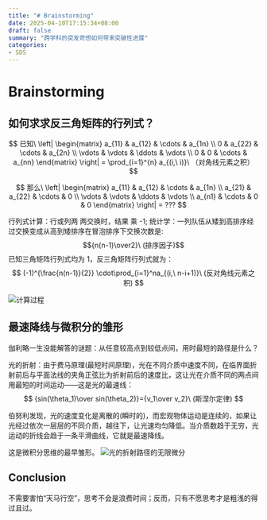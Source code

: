 ```yaml
---
title: "# Brainstorming"
date: 2025-04-10T17:15:34+08:00
draft: false
summary: "跨学科的突发奇想如何带来突破性进展"
categories: 
- SDS
---
```




# Brainstorming




## 如何求求反三角矩阵的行列式？
$$
已知\ 
\left|
\begin{matrix}
a_{11} & a_{12} & \cdots & a_{1n} \\
0 & a_{22} & \cdots & a_{2n} \\
\vdots & \vdots & \ddots & \vdots \\
0 & 0 & \cdots & a_{nn}
\end{matrix}
\right|
= \prod_{i=1}^{n} a_{(i,\ i)}\ （对角线元素之积）
$$

$$
那么\ 
\left|
\begin{matrix}
a_{11} & a_{12} & \cdots & a_{1n} \\
a_{21} & a_{22} & \cdots & 0 \\
\vdots & \vdots & \ddots & \vdots \\
a_{n1} & \cdots & 0 & 0
\end{matrix}
\right|
= ???
$$

行列式计算：行或列两 两交换时，结果 乘 -1;
统计学：一列队伍从矮到高排序经过交换变成从高到矮排序在冒泡排序下交换次数是:$${n(n-1)\over2}\ (排序因子)$$
已知三角矩阵行列式均为 1，反三角矩阵行列式就为：
$$
(-1)^{\frac{n(n-1)}{2}} \cdot\prod_{i=1}^na_{(i,\ n-i+1)}\ (反对角线元素之积)
$$


![计算过程](/images/b1.jpg)





## 最速降线与微积分的雏形



伽利略一生没能解答的谜题：从任意较高点到较低点间，用时最短的路径是什么？

光的折射：由于费马原理(最短时间原理)，光在不同介质中速度不同，在临界面折射前后与平面法线的夹角正弦比为折射前后的速度比，这让光在介质不同的两点间用最短的时间运动——这是光的最速线：
$$
{sin(\theta_1)\over sin(\theta_2)}={v_1\over v_2}\ (斯涅尔定律)
$$

伯努利发现，光的速度变化是离散的(瞬时的)，而宏观物体运动是连续的，如果让光经过依次一层层的不同介质，越往下，让光速均匀降低。当介质数趋于无穷，光运动的折线会趋于一条平滑曲线，它就是最速降线。

这是微积分思维的最早雏形。
![光的折射路径的无限微分](/images/b2.jpg)





## Conclusion



不需要害怕“天马行空”，思考不会是浪费时间；反而，只有不愿思考才是粗浅的得过且过。
